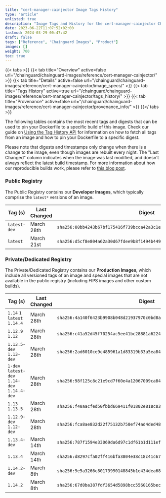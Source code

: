 ```yaml
---
title: "cert-manager-cainjector Image Tags History"
type: "article"
unlisted: true
description: "Image Tags and History for the cert-manager-cainjector Chainguard Image"
date: 2023-06-22T11:07:52+02:00
lastmod: 2024-03-29 00:47:42
draft: false
tags: ["Reference", "Chainguard Images", "Product"]
images: []
weight: 700
toc: true
---
```


{{< tabs >}}
{{< tab title="Overview" active=false url="/chainguard/chainguard-images/reference/cert-manager-cainjector/" >}}
{{< tab title="Details" active=false url="/chainguard/chainguard-images/reference/cert-manager-cainjector/image_specs/" >}}
{{< tab title="Tags History" active=true url="/chainguard/chainguard-images/reference/cert-manager-cainjector/tags_history/" >}}
{{< tab title="Provenance" active=false url="/chainguard/chainguard-images/reference/cert-manager-cainjector/provenance_info/" >}}
{{</ tabs >}}

The following tables contains the most recent tags and digests that can be used to pin your Dockerfile to a specific build of this image. Check our guide on [Using the Tag History API](/chainguard/chainguard-images/using-the-tag-history-api/) for information on how to fetch all tags from an image and how to pin your Dockerfile to a specific digest.

Please note that digests and timestamps only change when there is a change to the image, even though images are rebuilt every night. The "Last Changed" column indicates when the image was last modified, and doesn't always reflect the latest build timestamp. For more information about how our reproducible builds work, please refer to [this blog post](https://www.chainguard.dev/unchained/reproducing-chainguards-reproducible-image-builds).

### Public Registry
The Public Registry contains our **Developer Images**, which typically comprise the `latest*` versions of an image.

| Tag (s)       | Last Changed | Digest                                                                    |
|---------------|--------------|---------------------------------------------------------------------------|
|  `latest-dev` | March 28th   | `sha256:00bb4243b67bf175416f739bcca42a3c1ede8c48b55c7fad19d5c782ba2ead13` |
|  `latest`     | March 21st   | `sha256:d5cf8e804a62a30d67fdee9b8f1494b4490bfe0b75c1c2dae4fd424ddb4fa40f` |


### Private/Dedicated Registry
The Private/Dedicated Registry contains our **Production Images**, which include all versioned tags of an image and special images that are not available in the public registry (including FIPS images and other custom builds).

| Tag (s)                                       | Last Changed | Digest                                                                    |
|-----------------------------------------------|--------------|---------------------------------------------------------------------------|
|  `1.14` `1` `latest` `1.14.4`                 | March 28th   | `sha256:4a140f6423b9908b048d21937970c0bd8a42c724d112d5eb4130c032e07e4393` |
|  `1.12.9` `1.12`                              | March 28th   | `sha256:c41a52d45f70254ac5ee41bc28881a6224e93d70c4c0d1612295c8946ac320a0` |
|  `1.13.5-dev` `1.13-dev`                      | March 28th   | `sha256:2ad6010ce9c485961a1d83319b33a5ea843b183b18bebad402e8a6c7b15aca3b` |
|  `1-dev` `latest-dev` `1.14-dev` `1.14.4-dev` | March 28th   | `sha256:98f125c8c21e9cd7f60e4a12067009ca8437930e38fa84ea3f512d95824e1193` |
|  `1.13` `1.13.5`                              | March 28th   | `sha256:f40aacfed50fbbd669411f01802e818c831d574ed9dc7da68c9e143be346f305` |
|  `1.12.9-dev` `1.12-dev`                      | March 28th   | `sha256:fca8ae832d22f75132b750ef74ad4ded4844a56059c1b8a5d7f464764dd7d5e7` |
|  `1.13.4-dev`                                 | March 14th   | `sha256:787f1594e33069da6d97c1df61b1d111effa7aef4fe2c4a7ffa45636e4d75384` |
|  `1.13.4`                                     | March 14th   | `sha256:d8297cfa02ff416bfa3804e38c18c41c677dd09db67340265b38ee611f929ff6` |
|  `1.14.2-dev`                                 | March 8th    | `sha256:9e5a3266c80173990148845b1e434dea689d5dcda41230be1557d863487fd809` |
|  `1.14.2`                                     | March 8th    | `sha256:67d0ba387fdf3654d5898bcc5560165bec76a21d76c40d84e5204f240e2d243a` |

